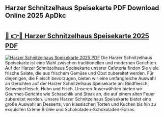 ## Harzer Schnitzelhaus Speisekarte PDF Download Online 2025 ApDkc

# <h2><a href="http://gccb1b.nevu.top/?p=Harzer+Schnitzelhaus+Speisekarte">🔗 👉🔴 Harzer Schnitzelhaus Speisekarte 2025 PDF</a></h2>

[![Harzer Schnitzelhaus Speisekarte 2025 PDF](https://i.imgur.com/dBaPXMq.png)](http://gccb1b.nevu.top/?p=Harzer+Schnitzelhaus+Speisekarte)
Die Harzer Schnitzelhaus Speisekarte ist eine Wahl zwischen traditionellen und modernen Gerichten. Auf der Harzer Schnitzelhaus Speisekarte unserer Cafeteria finden Sie viele frische Salate, die aus frischem Gemüse und Obst zubereitet werden. Für diejenigen, die Fleisch bevorzugen, bieten wir eine umfangreiche Auswahl an Gerichten auf der Harzer Schnitzelhaus Speisekarte an: Rindfleisch, Schweinefleisch, Huhn und Fisch. Unseren Auserwählten bieten wir Gourmet-Gerichte wie Schaschlik und Steak an, die auf einem alten Feuer zubereitet werden. Unsere Harzer Schnitzelhaus Speisekarte bietet eine große Auswahl an Desserts, von klassischen Torten und Kuchen bis hin zu exquisiten Crème Brûlée und Schokoladen-Schokoladen-Extras.
